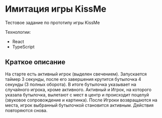 # Имитация игры KissMe

Тестовое задание по прототипу игры KissMe

Технологии:

- React
- TypeScript

## Краткое описание

На старте есть активный игрок (выделен свечением). Запускается таймер 3 секунды, после его завершения крутится бутылочка 4 секунды (3 полных оборота). 
В итоге бутылочка указывает на случайного игрока, кроме активного. Активный и Игрок, на которого указала бутылочка, вылетают с мест в центр и происходит поцелуй (звуковое сопровождение и картинка). После Игроки возвращаются на места, игрок выбранный бутылочкой становится активным. Действия повторяются снова.
